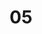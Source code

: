 ---
layout: photo
title: "05"
image_main: 05/20080822-CRW_4159-500.jpg
left: 04.html
right: 06.html
---